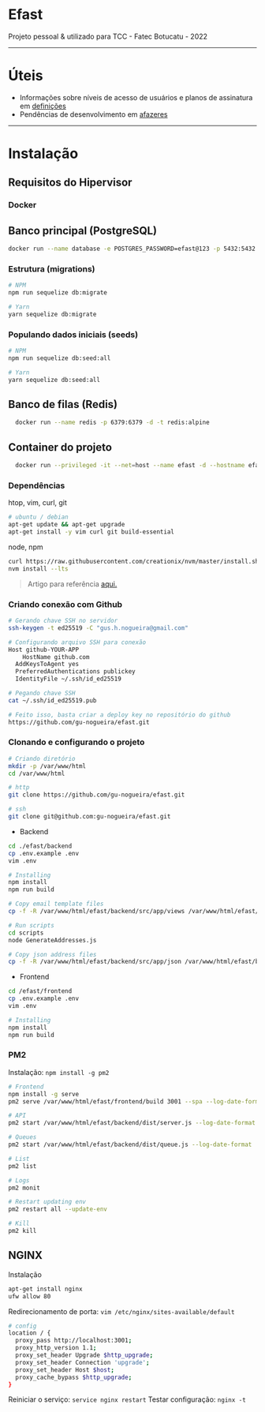 # Efast

Projeto pessoal & utilizado para TCC - Fatec Botucatu - 2022

---

# Úteis

- Informações sobre níveis de acesso de usuários e planos de assinatura em [definições](DEFINITIONS.md)
- Pendências de desenvolvimento em [afazeres](TODO.md)

---

# Instalação

## Requisitos do Hipervisor

### Docker

###

## Banco principal (PostgreSQL)

```bash
docker run --name database -e POSTGRES_PASSWORD=efast@123 -p 5432:5432 -d postgres
```

### Estrutura (migrations)

```bash
# NPM
npm run sequelize db:migrate

# Yarn
yarn sequelize db:migrate
```

### Populando dados iniciais (seeds)

```bash
# NPM
npm run sequelize db:seed:all

# Yarn
yarn sequelize db:seed:all
```

## Banco de filas (Redis)

```bash
  docker run --name redis -p 6379:6379 -d -t redis:alpine
```

## Container do projeto

```bash
  docker run --privileged -it --net=host --name efast -d --hostname efast ubuntu:20.04
```

### Dependências

htop, vim, curl, git

```bash
# ubuntu / debian
apt-get update && apt-get upgrade
apt-get install -y vim curl git build-essential
```

node, npm

```bash
curl https://raw.githubusercontent.com/creationix/nvm/master/install.sh | bash
nvm install --lts
```

> Artigo para referência [aqui.](https://dylancastillo.co/how-to-use-github-deploy-keys/#:~:text=Create%20a%20Deploy%20Key%20on%20GitHub,-First%2C%20copy%20the&text=Click%20on%20Settings%2C%20select%20Deploy,click%20on%20Add%20deploy%20key.&text=Copy%20the%20key%20in%20the,repository%20using%20the%20deploy%20key.)

### Criando conexão com Github

```bash
# Gerando chave SSH no servidor
ssh-keygen -t ed25519 -C "gus.h.nogueira@gmail.com"

# Configurando arquivo SSH para conexão
Host github-YOUR-APP
	HostName github.com
  AddKeysToAgent yes
  PreferredAuthentications publickey
  IdentityFile ~/.ssh/id_ed25519

# Pegando chave SSH
cat ~/.ssh/id_ed25519.pub

# Feito isso, basta criar a deploy key no repositório do github
https://github.com/gu-nogueira/efast.git
```

### Clonando e configurando o projeto

```bash
# Criando diretório
mkdir -p /var/www/html
cd /var/www/html

# http
git clone https://github.com/gu-nogueira/efast.git

# ssh
git clone git@github.com:gu-nogueira/efast.git
```

- Backend

```bash
cd ./efast/backend
cp .env.example .env
vim .env

# Installing
npm install
npm run build

# Copy email template files
cp -f -R /var/www/html/efast/backend/src/app/views /var/www/html/efast/backend/dist/app

# Run scripts
cd scripts
node GenerateAddresses.js

# Copy json address files
cp -f -R /var/www/html/efast/backend/src/app/json /var/www/html/efast/backend/dist/app
```

- Frontend

```bash
cd /efast/frontend
cp .env.example .env
vim .env

# Installing
npm install
npm run build
```

### PM2

Instalação: `npm install -g pm2`

```bash
# Frontend
npm install -g serve
pm2 serve /var/www/html/efast/frontend/build 3001 --spa --log-date-format 'DD-MM HH:mm:ss'

# API
pm2 start /var/www/html/efast/backend/dist/server.js --log-date-format 'DD-MM HH:mm:ss'

# Queues
pm2 start /var/www/html/efast/backend/dist/queue.js --log-date-format 'DD-MM HH:mm:ss'

# List
pm2 list

# Logs
pm2 monit

# Restart updating env
pm2 restart all --update-env

# Kill
pm2 kill
```

## NGINX

Instalação

```bash
apt-get install nginx
ufw allow 80
```

Redirecionamento de porta: `vim /etc/nginx/sites-available/default`

```bash
# config
location / {
  proxy_pass http://localhost:3001;
  proxy_http_version 1.1;
  proxy_set_header Upgrade $http_upgrade;
  proxy_set_header Connection 'upgrade';
  proxy_set_header Host $host;
  proxy_cache_bypass $http_upgrade;
}
```

Reiniciar o serviço: `service nginx restart`
Testar configuração: `nginx -t`
